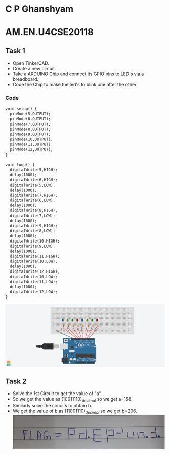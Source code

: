 # C P Ghanshyam
# AM.EN.U4CSE20118
## Task 1
- Open TinkerCAD.
- Create a new circuit.
- Take a ARDUINO Chip and connect its GPIO pins to LED's via a breadboard.
- Code the Chip to make the led's to blink one after the other
### Code
```INO
void setup() {
  pinMode(5,OUTPUT);
  pinMode(6,OUTPUT);
  pinMode(7,OUTPUT);
  pinMode(8,OUTPUT);
  pinMode(9,OUTPUT);
  pinMode(10,OUTPUT);
  pinMode(11,OUTPUT);
  pinMode(12,OUTPUT);
}

void loop() {
  digitalWrite(5,HIGH);
  delay(1000);
  digitalWrite(6,HIGH);
  digitalWrite(5,LOW);
  delay(1000);
  digitalWrite(7,HIGH);
  digitalWrite(6,LOW);
  delay(1000);
  digitalWrite(8,HIGH);
  digitalWrite(7,LOW);
  delay(1000);
  digitalWrite(9,HIGH);
  digitalWrite(8,LOW);
  delay(1000);
  digitalWrite(10,HIGH);
  digitalWrite(9,LOW);
  delay(1000);
  digitalWrite(11,HIGH);
  digitalWrite(10,LOW);
  delay(1000);
  digitalWrite(12,HIGH);
  digitalWrite(10,LOW);
  digitalWrite(11,LOW);
  delay(1000);
  digitalWrite(12,LOW);
}
```

![](./Task1/Smashing%20Jarv.png)

## Task 2
- Solve the 1st Circuit to get the value of "a".
- So we get the value as $(10011110)_{decimal}$ so we get a=158.
- Similarly solve the circuits to obtain b.
-  We get the value of b as $(11001110)_{decimal}$ so we get b=206.
![](./Task%202/MicrosoftTeams-image.png)